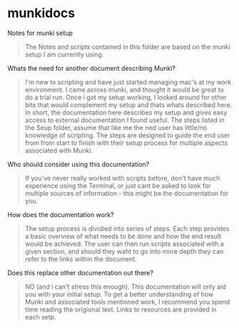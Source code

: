 munkidocs
=========

Notes for munki setup
> The Notes and scripts contained in this folder are based on the munki setup I am currently using. 

Whats the need for another document describing Munki?
> I'm new to scripting and have just started managing mac's at my work environment. I came across munki, and thought it would be great to do a trial run. Once i got my setup working, I looked around for other bits that would complement my setup and thats whats described here.
> In short, the documentation here describes my setup and gives easy access to external documentation I found useful. The steps listed in the Seup folder, assume that like me the ned user has little/no knowledge of scripting. The steps are designed to guide the end user from from start to finish with their setup process for multiple aspects associated with Munki. 

Who should consider using this documentation?
> If you've never really worked with scripts before, don't have much experience using the Terminal, or just cant be asked to look for multiple sources of information - this might be the documentation for you.

How does the documentation work?
> The setup process is dividied into series of steps. Each step provides a basic overview of what needs to be done and how the end result would be achieved. The user can then run scripts associated with a given section, and should they waht to go into more depth they can refer to the links within the document.

Does this replace other documentation out there?
> NO (and i can't stress this enough). This documentation will only aid you with your initial setup. To get a better understanding of how Munki and associated tools mentioned work, I recommend you spend time reading the origional text. Links to resources are provided in each setp.




